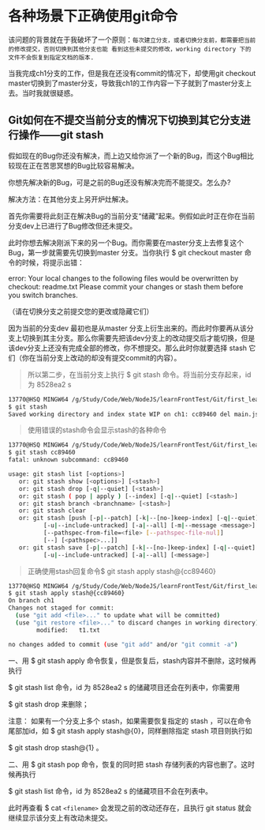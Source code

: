 # 各种场景下正确使用git命令

该问题的背景就在于我破坏了一个原则：`每次建立分支，或者切换分支前，都需要把当前的修改提交，否则切换到其他分支也能 看到这些未提交的修改，working directory 下的文件不会恢复到指定文档的版本.`

当我完成ch1分支的工作，但是我在还没有commit的情况下，却使用git checkout master切换到了master分支，导致我ch1的工作内容一下子就到了master分支上去。当时我就很疑惑。

## Git如何在不提交当前分支的情况下切换到其它分支进行操作——git stash

假如现在的Bug你还没有解决，而上边又给你派了一个新的Bug，而这个Bug相比较现在正在苦思冥想的Bug比较容易解决。

你想先解决新的Bug，可是之前的Bug还没有解决完而不能提交。怎么办?



解决方法：在其他分支上另开炉灶解决。

首先你需要将此刻正在解决Bug的当前分支“储藏”起来。例假如此时正在你在当前分支dev上已进行了Bug修改但还未提交。

此时你想去解决刚派下来的另一个Bug。而你需要在master分支上去修复这个Bug，第一步就需要先切换到master 分支。当你执行 $ git checkout master 命令的时候，将提示出错：

error: Your local changes to the following files would be overwritten by checkout:
        readme.txt
Please commit your changes or stash them before you switch branches.

（请在切换分支之前提交您的更改或隐藏它们）



因为当前的分支dev 最初也是从master 分支上衍生出来的。而此时你要再从该分支上切换到其主分支。那么你需要先把该dev分支上的改动提交后才能切换，但是该dev分支上还没有完成全部的修改，你不想提交。那么此时你就要选择 stash 它们（你在当前分支上改动的却没有提交commit的内容）。

> 所以第二步，在当前分支上执行  $ git stash 命令。将当前分支存起来，id为 8528ea2 s

```bash
13770@HSQ MINGW64 /g/Study/Code/Web/NodeJS/learnFrontTest/Git/first_learn_git (ch1)
$ git stash
Saved working directory and index state WIP on ch1: cc89460 del main.js p120
```

> 使用错误的stash命令会显示stash的各种命令

```bash
13770@HSQ MINGW64 /g/Study/Code/Web/NodeJS/learnFrontTest/Git/first_learn_git (ch1)
$ git stash cc89460
fatal: unknown subcommand: cc89460

usage: git stash list [<options>]
   or: git stash show [<options>] [<stash>]
   or: git stash drop [-q|--quiet] [<stash>]
   or: git stash ( pop | apply ) [--index] [-q|--quiet] [<stash>]
   or: git stash branch <branchname> [<stash>]
   or: git stash clear
   or: git stash [push [-p|--patch] [-k|--[no-]keep-index] [-q|--quiet]
          [-u|--include-untracked] [-a|--all] [-m|--message <message>]
          [--pathspec-from-file=<file> [--pathspec-file-nul]]
          [--] [<pathspec>...]]
   or: git stash save [-p|--patch] [-k|--[no-]keep-index] [-q|--quiet]
          [-u|--include-untracked] [-a|--all] [<message>]
```

> 正确使用stash回复命令$ git stash apply stash@{cc89460}

```bash
13770@HSQ MINGW64 /g/Study/Code/Web/NodeJS/learnFrontTest/Git/first_learn_git (ch1)
$ git stash apply stash@{cc89460}
On branch ch1
Changes not staged for commit:
  (use "git add <file>..." to update what will be committed)
  (use "git restore <file>..." to discard changes in working directory)
        modified:   t1.txt

no changes added to commit (use "git add" and/or "git commit -a")
```

一、用 $ git stash apply 命令恢复，但是恢复后，stash内容并不删除，这时候再执行  

$ git stash list 命令，id 为  8528ea2 s 的储藏项目还会在列表中，你需要用 

$ git stash drop 来删除；

注意： 如果有一个分支上多个 stash，如果需要恢复指定的 stash ，可以在命令尾部加id，如  $ git stash apply stash@{0}，同样删除指定 stash 项目则执行如 

$ git stash drop stash@{1}  。

二、用  $ git stash pop  命令，恢复的同时把 stash 存储列表的内容也删了。这时候再执行  

$ git stash list 命令，id 为  8528ea2 s 的储藏项目不会在列表中。

此时再查看 $ cat  `<filename>`  会发现之前的改动还存在，且执行 git status 就会继续显示该分支上有改动未提交。

